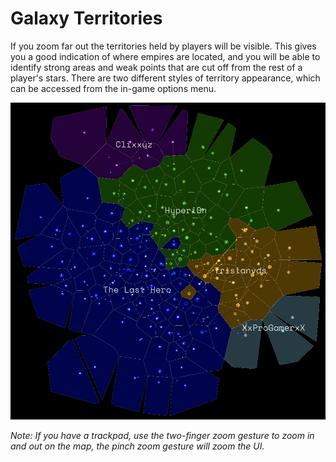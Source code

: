 # Galaxy Territories

If you zoom far out the territories held by players will be visible. This gives you a good indication of where empires are located, and you will be able to identify strong areas and weak points that are cut off from the rest of a player's stars. There are two different styles of territory appearance, which can be accessed from the in-game options menu.

![The galaxy map showing 5 (more or less) large empires](img/galaxy.png)

*Note: If you have a trackpad, use the two-finger zoom gesture to zoom in and out on the map, the pinch zoom gesture will zoom the UI.*
